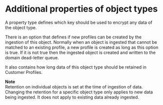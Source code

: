 # Additional properties of object types<a name="additional-properties-object-types"></a>

A property type defines which key should be used to encrypt any data of the object type\.

There is an option that defines if new profiles can be created by the ingestion of this object\. Normally when an object is ingested that cannot be matched to an existing profile, a new profile is created as long as this option is true\. If it is not true then the ingested object is created and written to the domain dead\-letter queue\.

It also contains how long data of this object type should be retained in Customer Profiles\. 

**Note**  
Retention on individual objects is set at the time of ingestion of data\. Changing the retention for a specific object type only applies to new data being ingested\. It does not apply to existing data already ingested\.